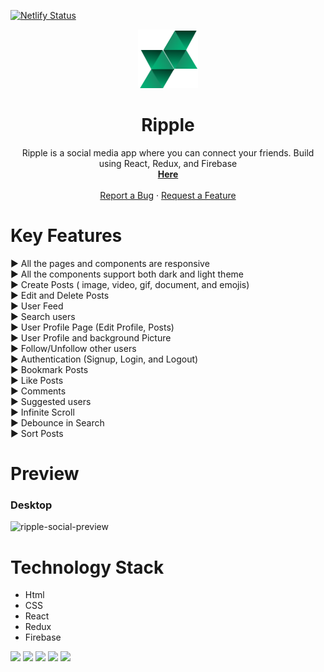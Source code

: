 [![Netlify Status](https://api.netlify.com/api/v1/badges/023c6b9c-78a7-49ec-a1db-69906288d429/deploy-status)](https://app.netlify.com/sites/ripple-social/deploys)

<p align="center">
  <a href="https://ripple-social.netlify.app/" target="_blank">
    <img src="https://raw.githubusercontent.com/sonishreyas/rippleUI/dev/components/media/images/ripple-logo.png" alt="Ripple UI logo" >
  </a>
</p>
<h1 align="center" color="green">Ripple</h3>
<p align="center">
 Ripple is a social media app where you can connect your friends. Build using React, Redux, and Firebase
  <br>
  <a href="https://ripple-social.netlify.app/"><strong>Here</strong></a>
 <br />
  <br />
    <a href="https://github.com/sonishreyas/ripple-social/issues/new?assignees=&labels=bug&template=01_BUG_REPORT.md&title=bug%3A+">Report a Bug</a>
    ·
    <a href="https://github.com/sonishreyas/ripple-social/issues/new?assignees=&labels=enhancement&template=02_FEATURE_REQUEST.md&title=feat%3A+">Request a Feature</a>
</div>
</p>

# Key Features

▶️ All the pages and components are responsive <br/>
▶️ All the components support both dark and light theme <br/>
▶️ Create Posts ( image, video, gif, document, and emojis) <br/>
▶️ Edit and Delete Posts <br/>
▶️ User Feed <br/>
▶️ Search users <br/>
▶️ User Profile Page (Edit Profile, Posts) <br/>
▶️ User Profile and background Picture <br/>
▶️ Follow/Unfollow other users <br/>
▶️ Authentication (Signup, Login, and Logout) <br/>
▶️ Bookmark Posts <br/>
▶️ Like Posts <br/>
▶️ Comments <br/>
▶️ Suggested users <br/>
▶️ Infinite Scroll <br/>
▶️ Debounce in Search <br/>
▶️ Sort Posts <br/>


# Preview

### Desktop

![ripple-social-preview](https://user-images.githubusercontent.com/46019734/172262483-d850e561-2ad1-4287-8db4-79a9cf9c9360.gif)


# Technology Stack

- Html
- CSS
- React
- Redux
- Firebase

<img src = "https://img.shields.io/badge/-HTML5-E34F26?style=flat&logo=html5&logoColor=white">  <img src = "https://img.shields.io/badge/-CSS3-1572B6?style=flat&logo=css3&logoColor=white">  <img src="https://img.shields.io/badge/-React-1572B6?style=flat&logo=react"> <img src="https://img.shields.io/badge/-Redux-1572B6?style=flat&logo=redux"> <img src="https://img.shields.io/badge/-Firebase-E34F26?style=flat&logo=firebase">

